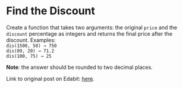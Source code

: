 # Find the Discount

Create a function that takes two arguments: the original `price` and the `discount` percentage as integers and returns the final price after the discount. Examples:  
`dis(1500, 50) → 750`  
`dis(89, 20) → 71.2`  
`dis(100, 75) → 25`

**Note**: the answer should be rounded to two decimal places.

Link to original post on Edabit: [here](https://edabit.com/challenge/pXyd3nzssstTGbgzo).
